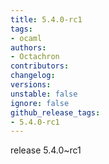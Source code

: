 ```yaml
---
title: 5.4.0-rc1
tags:
- ocaml
authors:
- Octachron
contributors:
changelog:
versions:
unstable: false
ignore: false
github_release_tags:
- 5.4.0-rc1
---
```


<p>release 5.4.0~rc1</p>
